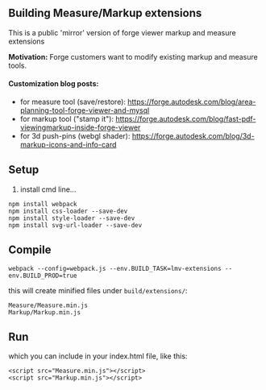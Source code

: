 ## Building Measure/Markup extensions

This is a public 'mirror' version of forge viewer markup and measure extensions 

**Motivation:**
Forge customers want to modify existing markup and measure tools.

#### Customization blog posts:

- for measure tool (save/restore): https://forge.autodesk.com/blog/area-planning-tool-forge-viewer-and-mysql
- for markup tool ("stamp it"): https://forge.autodesk.com/blog/fast-pdf-viewingmarkup-inside-forge-viewer
- for 3d push-pins (webgl shader): https://forge.autodesk.com/blog/3d-markup-icons-and-info-card

## Setup

1. install cmd line...

``` 
npm install webpack
npm install css-loader --save-dev
npm install style-loader --save-dev
npm install svg-url-loader --save-dev
```


## Compile
`webpack --config=webpack.js --env.BUILD_TASK=lmv-extensions --env.BUILD_PROD=true`

this will create minified files under `build/extensions/`:

```
Measure/Measure.min.js
Markup/Markup.min.js
```

## Run
which you can include in your index.html file, like this:

```
<script src="Measure.min.js"></script>
<script src="Markup.min.js"></script>
```
